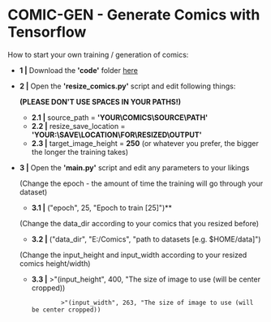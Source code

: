 # COMIC-GEN - Generate Comics with Tensorflow 

How to start your own training / generation of comics:

* **1 |** Download the **'code'** folder [here](https://github.com/ARGNZXT/comic-gen/releases/tag/v0.2-beta)

* **2 |** Open the **'resize_comics.py'** script and edit following things:

  **(PLEASE DON'T USE SPACES IN YOUR PATHS!)**

  * **2.1 |** source_path = **'YOUR\COMICS\SOURCE\PATH'**
  * **2.2 |** resize_save_location = **'YOUR:\\SAVE\\LOCATION\\FOR\\RESIZED\\OUTPUT'**
  * **2.3 |** target_image_height = **250** (or whatever you prefer, the bigger the longer the training takes)

* **3 |** Open the **'main.py'** script and edit any parameters to your likings

  (Change the epoch - the amount of time the training will go through your dataset)
  * **3.1  |** ("epoch", 25, "Epoch to train [25]")** 
  
  (Change the data_dir according to your comics that you resized before)
  * **3.2  |** ("data_dir", "E:/Comics", "path to datasets [e.g. $HOME/data]")
  
  (Change the input_height and input_width according to your resized comics height/width)
  * **3.3  |**  >"(input_height", 400, "The size of image to use (will be center cropped))
  
                >"(input_width", 263, "The size of image to use (will be center cropped))

